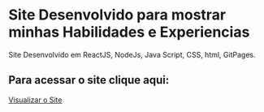 # Site Desenvolvido para mostrar minhas Habilidades e Experiencias 

Site Desenvolvido em ReactJS, NodeJs, Java Script, CSS, html, GitPages. 

## Para acessar o site clique aqui: 
[Visualizar o Site](https://ncosta9.github.io/curriculo/)

